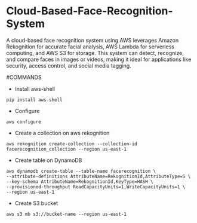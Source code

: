 # Cloud-Based-Face-Recognition-System
A cloud-based face recognition system using AWS leverages Amazon Rekognition for accurate facial analysis, AWS Lambda for serverless computing, and AWS S3 for storage. This system can detect, recognize, and compare faces in images or videos, making it ideal for applications like security, access control, and social media tagging.

#COMMANDS


- Install aws-shell
```
pip install aws-shell
```

- Configure
```
aws configure
```

- Create a collection on aws rekognition
```
aws rekognition create-collection --collection-id facerecognition_collection --region us-east-1
```

- Create table on DynamoDB
```
aws dynamodb create-table --table-name facerecognition \
--attribute-definitions AttributeName=RekognitionId,AttributeType=S \
--key-schema AttributeName=RekognitionId,KeyType=HASH \
--provisioned-throughput ReadCapacityUnits=1,WriteCapacityUnits=1 \
--region us-east-1
```

- Create S3 bucket
```
aws s3 mb s3://bucket-name --region us-east-1
```
